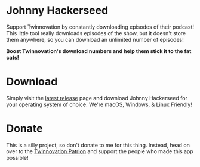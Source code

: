 # Johnny Hackerseed

Support Twinnovation by constantly downloading episodes of their podcast! This little tool really downloads episodes of the show, but it doesn't store them anywhere, so you can download an unlimited number of episodes!

**Boost Twinnovation's download numbers and help them stick it to the fat cats!**

# Download

Simply visit the [latest release](https://github.com/jeffalyanak/johnny-hackerseed/releases/latest) page and download Johnny Hackerseed for your operating system of choice. We're macOS, Windows, & Linux Friendly!

# Donate

This is a silly project, so don't donate to me for this thing. Instead, head on over to the [Twinnovation Patrion](https://www.patreon.com/twinnovation) and support the people who made this app possible!